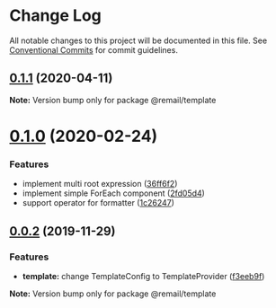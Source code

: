 # Change Log

All notable changes to this project will be documented in this file.
See [Conventional Commits](https://conventionalcommits.org) for commit guidelines.

## [0.1.1](https://github.com/XGHeaven/remail/tree/master/packages/template/compare/v0.1.0...v0.1.1) (2020-04-11)

**Note:** Version bump only for package @remail/template





# [0.1.0](https://github.com/XGHeaven/remail/tree/master/packages/template/compare/v0.0.2...v0.1.0) (2020-02-24)


### Features

* implement multi root expression ([36ff6f2](https://github.com/XGHeaven/remail/tree/master/packages/template/commit/36ff6f2b83c22e8b0be8e84375e6964e692cb969))
* implement simple ForEach component ([2fd05d4](https://github.com/XGHeaven/remail/tree/master/packages/template/commit/2fd05d44c3bb00636ab9e11d63975cbc03ad2a37))
* support operator for formatter ([1c26247](https://github.com/XGHeaven/remail/tree/master/packages/template/commit/1c26247b2ce99f4058a374b3884a4e5499233d44))





## [0.0.2](https://github.com/XGHeaven/remail/compare/v0.0.1...v0.0.2) (2019-11-29)


### Features

* **template:** change TemplateConfig to TemplateProvider ([f3eeb9f](https://github.com/XGHeaven/remail/commit/f3eeb9fe0a26af0dcb61f92a4f7c8c1eb7380301))







**Note:** Version bump only for package @remail/template
